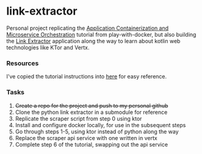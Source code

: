 # link-extractor

Personal project replicating the [Application Containerization and Microservice Orchestration](https://training.play-with-docker.com/microservice-orchestration) tutorial from play-with-docker, but also building the [Link Extractor](https://github.com/ibnesayeed/linkextractor) application along the way to learn about kotlin web technologies like KTor and Vertx.

### Resources

I've copied the tutorial instructions into [here](./docs/docker-microservice-guide.html) for easy reference.

### Tasks

1. ~~Create a repo for the project and push to my personal github~~
2. Clone the python link extractor in a submodule for reference
3. Replicate the scraper script from step 0 using ktor
4. Install and configure docker locally, for use in the subsequent steps
5. Go through steps 1-5, using ktor instead of python along the way
6. Replace the scraper api service with one written in vertx
7. Complete step 6 of the tutorial, swapping out the api service
